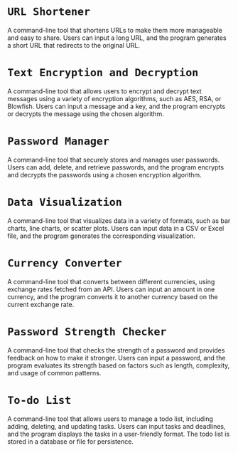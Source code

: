 # ```URL Shortener```
A command-line tool that shortens URLs to make them more manageable and easy to share. Users can input a long URL, and the program generates a short URL that redirects to the original URL.

# ```Text Encryption and Decryption```
A command-line tool that allows users to encrypt and decrypt text messages using a variety of encryption algorithms, such as AES, RSA, or Blowfish. Users can input a message and a key, and the program encrypts or decrypts the message using the chosen algorithm.

# ```Password Manager```
A command-line tool that securely stores and manages user passwords. Users can add, delete, and retrieve passwords, and the program encrypts and decrypts the passwords using a chosen encryption algorithm.

# ```Data Visualization```
A command-line tool that visualizes data in a variety of formats, such as bar charts, line charts, or scatter plots. Users can input data in a CSV or Excel file, and the program generates the corresponding visualization.

# ```Currency Converter```
A command-line tool that converts between different currencies, using exchange rates fetched from an API. Users can input an amount in one currency, and the program converts it to another currency based on the current exchange rate.

# ```Password Strength Checker```
A command-line tool that checks the strength of a password and provides feedback on how to make it stronger. Users can input a password, and the program evaluates its strength based on factors such as length, complexity, and usage of common patterns.

# ```To-do List```
A command-line tool that allows users to manage a todo list, including adding, deleting, and updating tasks. Users can input tasks and deadlines, and the program displays the tasks in a user-friendly format. The todo list is stored in a database or file for persistence.